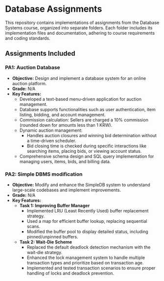 # Database Assignments

This repository contains implementations of assignments from the Database Systems course, organized into separate folders. Each folder includes its implementation files and documentation, adhering to course requirements and coding standards.

## Assignments Included

### PA1: Auction Database

- **Objective:** Design and implement a database system for an online auction platform.
- **Grade:** N/A
- **Key Features:**
  - Developed a text-based menu-driven application for auction management.
  - Database supports functionalities such as user authentication, item listing, bidding, and account management.
  - Commission calculation: Sellers are charged a 10% commission (rounded down for amounts less than 1 KRW).
  - Dynamic auction management:
    - Handles auction closures and winning bid determination without a time-driven scheduler.
    - Bid closing time is checked during specific interactions like searching items, placing bids, or viewing account status.
  - Comprehensive schema design and SQL query implementation for managing users, items, bids, and billing data.

### PA2: Simple DBMS modification

- **Objective:** Modify and enhance the SimpleDB system to understand large-scale codebases and implement improvements.
- **Grade:** N/A
- **Key Features:**
  - **Task 1: Improving Buffer Manager**
    - Implemented LRU (Least Recently Used) buffer replacement strategy.
    - Used a map for efficient buffer lookup, replacing sequential scans.
    - Modified the buffer pool to display detailed status, including pinned/unpinned buffers.
  - **Task 2: Wait-Die Scheme**
    - Replaced the default deadlock detection mechanism with the wait-die strategy.
    - Enhanced the lock management system to handle multiple transaction types and prioritize based on transaction age.
    - Implemented and tested transaction scenarios to ensure proper handling of locks and deadlock prevention.
